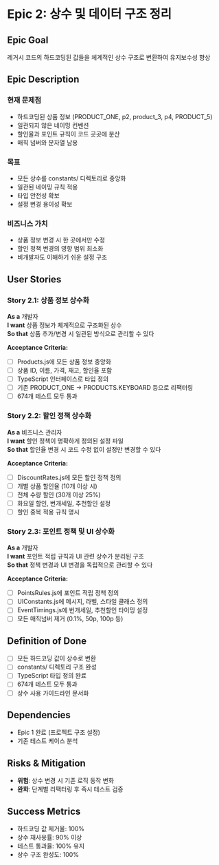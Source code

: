 # Epic 2: 상수 및 데이터 구조 정리

## Epic Goal
레거시 코드의 하드코딩된 값들을 체계적인 상수 구조로 변환하여 유지보수성 향상

## Epic Description

### 현재 문제점
- 하드코딩된 상품 정보 (PRODUCT_ONE, p2, product_3, p4, PRODUCT_5)
- 일관되지 않은 네이밍 컨벤션
- 할인율과 포인트 규칙이 코드 곳곳에 분산
- 매직 넘버와 문자열 남용

### 목표
- 모든 상수를 constants/ 디렉토리로 중앙화
- 일관된 네이밍 규칙 적용
- 타입 안전성 확보
- 설정 변경 용이성 확보

### 비즈니스 가치
- 상품 정보 변경 시 한 곳에서만 수정
- 할인 정책 변경의 영향 범위 최소화
- 비개발자도 이해하기 쉬운 설정 구조

## User Stories

### Story 2.1: 상품 정보 상수화
**As a** 개발자  
**I want** 상품 정보가 체계적으로 구조화된 상수  
**So that** 상품 추가/변경 시 일관된 방식으로 관리할 수 있다

**Acceptance Criteria:**
- [ ] Products.js에 모든 상품 정보 중앙화
- [ ] 상품 ID, 이름, 가격, 재고, 할인율 포함
- [ ] TypeScript 인터페이스로 타입 정의
- [ ] 기존 PRODUCT_ONE → PRODUCTS.KEYBOARD 등으로 리팩터링
- [ ] 674개 테스트 모두 통과

### Story 2.2: 할인 정책 상수화
**As a** 비즈니스 관리자  
**I want** 할인 정책이 명확하게 정의된 설정 파일  
**So that** 할인율 변경 시 코드 수정 없이 설정만 변경할 수 있다

**Acceptance Criteria:**
- [ ] DiscountRates.js에 모든 할인 정책 정의
- [ ] 개별 상품 할인율 (10개 이상 시)
- [ ] 전체 수량 할인 (30개 이상 25%)
- [ ] 화요일 할인, 번개세일, 추천할인 설정
- [ ] 할인 중복 적용 규칙 명시

### Story 2.3: 포인트 정책 및 UI 상수화
**As a** 개발자  
**I want** 포인트 적립 규칙과 UI 관련 상수가 분리된 구조  
**So that** 정책 변경과 UI 변경을 독립적으로 관리할 수 있다

**Acceptance Criteria:**
- [ ] PointsRules.js에 포인트 적립 정책 정의
- [ ] UIConstants.js에 메시지, 라벨, 스타일 클래스 정의
- [ ] EventTimings.js에 번개세일, 추천할인 타이밍 설정
- [ ] 모든 매직넘버 제거 (0.1%, 50p, 100p 등)

## Definition of Done
- [ ] 모든 하드코딩 값이 상수로 변환
- [ ] constants/ 디렉토리 구조 완성
- [ ] TypeScript 타입 정의 완료
- [ ] 674개 테스트 모두 통과
- [ ] 상수 사용 가이드라인 문서화

## Dependencies
- Epic 1 완료 (프로젝트 구조 설정)
- 기존 테스트 케이스 분석

## Risks & Mitigation
- **위험**: 상수 변경 시 기존 로직 동작 변화
- **완화**: 단계별 리팩터링 후 즉시 테스트 검증

## Success Metrics
- 하드코딩 값 제거율: 100%
- 상수 재사용률: 90% 이상
- 테스트 통과율: 100% 유지
- 상수 구조 완성도: 100%
